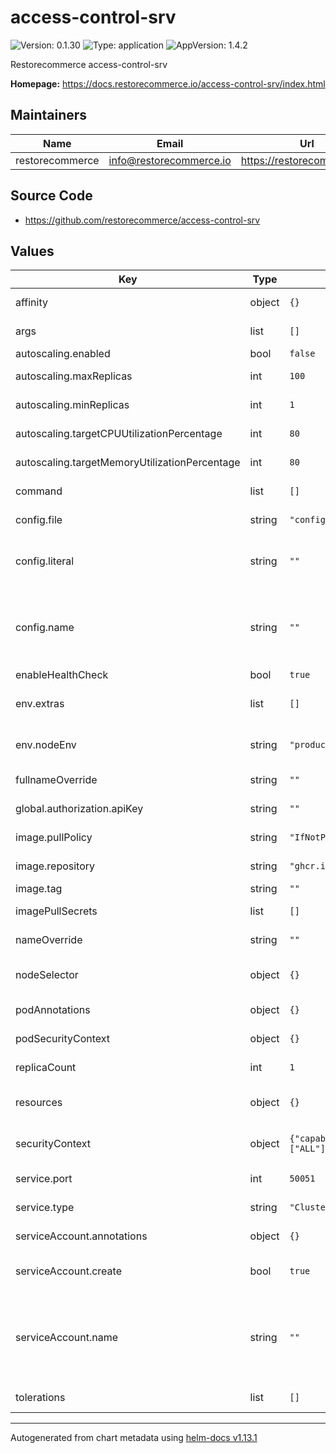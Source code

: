 # access-control-srv

![Version: 0.1.30](https://img.shields.io/badge/Version-0.1.30-informational?style=flat-square) ![Type: application](https://img.shields.io/badge/Type-application-informational?style=flat-square) ![AppVersion: 1.4.2](https://img.shields.io/badge/AppVersion-1.4.2-informational?style=flat-square)

Restorecommerce access-control-srv

**Homepage:** <https://docs.restorecommerce.io/access-control-srv/index.html>

## Maintainers

| Name | Email | Url |
| ---- | ------ | --- |
| restorecommerce | <info@restorecommerce.io> | <https://restorecommerce.io/> |

## Source Code

* <https://github.com/restorecommerce/access-control-srv>

## Values

| Key | Type | Default | Description |
|-----|------|---------|-------------|
| affinity | object | `{}` | Specify the affinity for all pods |
| args | list | `[]` | Override arguments for all pods |
| autoscaling.enabled | bool | `false` | Enable HPA |
| autoscaling.maxReplicas | int | `100` | Max amount of replicas for HPA |
| autoscaling.minReplicas | int | `1` | Min amount of replicas for HPA |
| autoscaling.targetCPUUtilizationPercentage | int | `80` | Target CPU usage for HPA |
| autoscaling.targetMemoryUtilizationPercentage | int | `80` | Target memory usage for HPA |
| command | list | `[]` | Override command for all pods |
| config.file | string | `"config_production_override.json"` | Name of the file in the config map |
| config.literal | string | `""` | Provide the literal config through this string. Has to be in a JSON format |
| config.name | string | `""` | Name of the config map to be mounted. If specified, config will be appended to the node environment automatically |
| enableHealthCheck | bool | `true` | Enable health checks |
| env.extras | list | `[]` | Any extra environment variables appended to all pods |
| env.nodeEnv | string | `"production"` | The selected node environment and config |
| fullnameOverride | string | `""` | Full name override for all resources |
| global.authorization.apiKey | string | `""` | The global root API key |
| image.pullPolicy | string | `"IfNotPresent"` | Pull policy of the deployment |
| image.repository | string | `"ghcr.io/restorecommerce/access-control-srv"` | Image to be used for deployment |
| image.tag | string | `""` | Image tag |
| imagePullSecrets | list | `[]` | List of secrets for images |
| nameOverride | string | `""` | Name override for all resources |
| nodeSelector | object | `{}` | Specify the nodeSelector for all pods |
| podAnnotations | object | `{}` | Any extra annotations for all pods |
| podSecurityContext | object | `{}` | Security context override for all pods |
| replicaCount | int | `1` | Replica count of the deployment |
| resources | object | `{}` | Any resource configuration applied to all pods |
| securityContext | object | `{"capabilities":{"drop":["ALL"]},"readOnlyRootFilesystem":true,"runAsNonRoot":true,"runAsUser":1000}` | Security context override for all containers |
| service.port | int | `50051` | Port to be exposed on the service |
| service.type | string | `"ClusterIP"` | Service type to be used |
| serviceAccount.annotations | object | `{}` | Annotations to add to the service account |
| serviceAccount.create | bool | `true` | Specifies whether a service account should be created |
| serviceAccount.name | string | `""` | The name of the service account to use. If not set and serviceAccount.create is true, a name is generated using the fullname template |
| tolerations | list | `[]` | Specify the tolerations for all pods |

----------------------------------------------
Autogenerated from chart metadata using [helm-docs v1.13.1](https://github.com/norwoodj/helm-docs/releases/v1.13.1)
